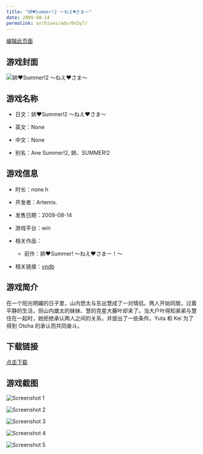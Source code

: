 ```yaml
---
title: "姉♥Summer!2 ～ねえ♥さま～"
date: 2009-08-14
permalink: archives/adv/0n5y7/
---
```

[编辑此页面](https://github.com/ACG-3/ADV3-source/blob/main/source/_posts/%E5%A7%89%E2%99%A5Summer%21%20%EF%BD%9E%E3%81%AD%E3%81%88%E2%99%A5%E3%81%95%E3%81%BE%E3%83%BC%EF%BC%81%EF%BD%9E.md)

## 游戏封面

![姉♥Summer!2 ～ねえ♥さま～](https://pan.timero.xyz/d/onedrive/img_lib_001/%E5%A7%89%E2%99%A5Summer!%20%EF%BD%9E%E3%81%AD%E3%81%88%E2%99%A5%E3%81%95%E3%81%BE%E3%83%BC%EF%BC%81%EF%BD%9E_cover.avif)


## 游戏名称

- 日文：姉♥Summer!2 ～ねえ♥さま～
- 英文：None
- 中文：None

- 别名：Ane Summer!2, 姉、SUMMER!2


## 游戏信息

- 时长：none h
- 开发者：Artemis.
- 发售日期：2009-08-14
- 游戏平台：win
- 相关作品：
   - 前作：姉♥Summer! ～ねえ♥さまー！～

- 相关链接：[vndb](https://vndb.org/v3107)


## 游戏简介

在一个阳光明媚的日子里，山内悠太与东出慧成了一对情侣。两人开始同居，过着平静的生活，但山内雄太的妹妹、慧的克星大藤叶却来了。当大户叶得知弟弟与慧住在一起时，她拒绝承认两人之间的关系，并提出了一些条件。Yuta 和 Kei 为了得到 Otoha 的承认而共同奋斗。




## 下载链接

[点击下载](https://pan.timero.xyz/onedrive/adv_lib_001/%E5%A7%89%E2%99%A5Summer%21%20%EF%BD%9E%E3%81%AD%E3%81%88%E2%99%A5%E3%81%95%E3%81%BE%E3%83%BC%EF%BC%81%EF%BD%9E)


## 游戏截图


![Screenshot 1](https://pan.timero.xyz/d/onedrive/img_lib_001/%E5%A7%89%E2%99%A5Summer!%20%EF%BD%9E%E3%81%AD%E3%81%88%E2%99%A5%E3%81%95%E3%81%BE%E3%83%BC%EF%BC%81%EF%BD%9E_Screenshot_1.avif)

![Screenshot 2](https://pan.timero.xyz/d/onedrive/img_lib_001/%E5%A7%89%E2%99%A5Summer!%20%EF%BD%9E%E3%81%AD%E3%81%88%E2%99%A5%E3%81%95%E3%81%BE%E3%83%BC%EF%BC%81%EF%BD%9E_Screenshot_2.avif)

![Screenshot 3](https://pan.timero.xyz/d/onedrive/img_lib_001/%E5%A7%89%E2%99%A5Summer!%20%EF%BD%9E%E3%81%AD%E3%81%88%E2%99%A5%E3%81%95%E3%81%BE%E3%83%BC%EF%BC%81%EF%BD%9E_Screenshot_3.avif)

![Screenshot 4](https://pan.timero.xyz/d/onedrive/img_lib_001/%E5%A7%89%E2%99%A5Summer!%20%EF%BD%9E%E3%81%AD%E3%81%88%E2%99%A5%E3%81%95%E3%81%BE%E3%83%BC%EF%BC%81%EF%BD%9E_Screenshot_4.avif)

![Screenshot 5](https://pan.timero.xyz/d/onedrive/img_lib_001/%E5%A7%89%E2%99%A5Summer!%20%EF%BD%9E%E3%81%AD%E3%81%88%E2%99%A5%E3%81%95%E3%81%BE%E3%83%BC%EF%BC%81%EF%BD%9E_Screenshot_5.avif)


